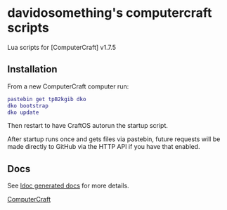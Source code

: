 # davidosomething's computercraft scripts

Lua scripts for [ComputerCraft] v1.7.5

## Installation

From a new ComputerCraft computer run:

```lua
pastebin get tpB2kgib dko
dko bootstrap
dko update
```

Then restart to have CraftOS autorun the startup script.

After startup runs once and gets files via pastebin, future requests will be
made directly to GitHub via the HTTP API if you have that enabled.

## Docs

See [ldoc generated docs](http://davidosomething.github.io/computercraft/) for
more details.



[ComputerCraft](http://www.computercraft.info/)
